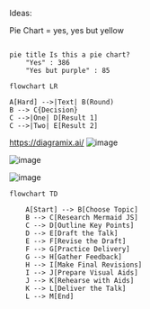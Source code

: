 Ideas:

Pie Chart = yes, yes but yellow

```mermaid

pie title Is this a pie chart?
    "Yes" : 386
    "Yes but purple" : 85

```

```
flowchart LR

A[Hard] -->|Text| B(Round)
B --> C{Decision}
C -->|One| D[Result 1]
C -->|Two| E[Result 2]
```

https://diagramix.ai/
![image](https://github.com/user-attachments/assets/a9755854-140d-4b92-906f-45d1b1a3130c)

![image](https://github.com/user-attachments/assets/bae20819-6bf9-44f1-82f1-f4ae5dac6fad)

![image](https://github.com/user-attachments/assets/5eb8533d-4ca8-41dd-be9a-29d6d013c98e)

```
flowchart TD

    A[Start] --> B[Choose Topic]
    B --> C[Research Mermaid JS]
    C --> D[Outline Key Points]
    D --> E[Draft the Talk]
    E --> F[Revise the Draft]
    F --> G[Practice Delivery]
    G --> H[Gather Feedback]
    H --> I[Make Final Revisions]
    I --> J[Prepare Visual Aids]
    J --> K[Rehearse with Aids]
    K --> L[Deliver the Talk]
    L --> M[End]
```
